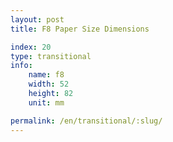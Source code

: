 ```yaml
---
layout: post
title: F8 Paper Size Dimensions

index: 20
type: transitional
info:
    name: f8
    width: 52
    height: 82
    unit: mm

permalink: /en/transitional/:slug/
---
```



